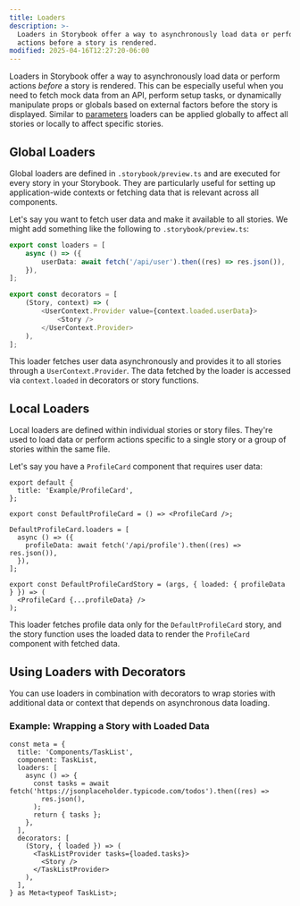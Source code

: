 ```yaml
---
title: Loaders
description: >-
  Loaders in Storybook offer a way to asynchronously load data or perform
  actions before a story is rendered.
modified: 2025-04-16T12:27:20-06:00
---
```


Loaders in Storybook offer a way to asynchronously load data or perform actions _before_ a story is rendered. This can be especially useful when you need to fetch mock data from an API, perform setup tasks, or dynamically manipulate props or globals based on external factors before the story is displayed. Similar to [parameters](parameters.md) loaders can be applied globally to affect all stories or locally to affect specific stories.

## Global Loaders

Global loaders are defined in `.storybook/preview.ts` and are executed for every story in your Storybook. They are particularly useful for setting up application-wide contexts or fetching data that is relevant across all components.

Let's say you want to fetch user data and make it available to all stories. We might add something like the following to `.storybook/preview.ts`:

```ts
export const loaders = [
	async () => ({
		userData: await fetch('/api/user').then((res) => res.json()),
	}),
];

export const decorators = [
	(Story, context) => (
		<UserContext.Provider value={context.loaded.userData}>
			<Story />
		</UserContext.Provider>
	),
];
```

This loader fetches user data asynchronously and provides it to all stories through a `UserContext.Provider`. The data fetched by the loader is accessed via `context.loaded` in decorators or story functions.

## Local Loaders

Local loaders are defined within individual stories or story files. They're used to load data or perform actions specific to a single story or a group of stories within the same file.

Let's say you have a `ProfileCard` component that requires user data:

```tsx
export default {
  title: 'Example/ProfileCard',
};

export const DefaultProfileCard = () => <ProfileCard />;

DefaultProfileCard.loaders = [
  async () => ({
    profileData: await fetch('/api/profile').then((res) => res.json()),
  }),
];

export const DefaultProfileCardStory = (args, { loaded: { profileData } }) => (
  <ProfileCard {...profileData} />
);
```

This loader fetches profile data only for the `DefaultProfileCard` story, and the story function uses the loaded data to render the `ProfileCard` component with fetched data.

## Using Loaders with Decorators

You can use loaders in combination with decorators to wrap stories with additional data or context that depends on asynchronous data loading.

### Example: Wrapping a Story with Loaded Data

```tsx
const meta = {
  title: 'Components/TaskList',
  component: TaskList,
  loaders: [
    async () => {
      const tasks = await fetch('https://jsonplaceholder.typicode.com/todos').then((res) =>
        res.json(),
      );
      return { tasks };
    },
  ],
  decorators: [
    (Story, { loaded }) => (
      <TaskListProvider tasks={loaded.tasks}>
        <Story />
      </TaskListProvider>
    ),
  ],
} as Meta<typeof TaskList>;
```
